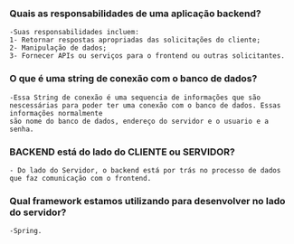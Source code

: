 ### Quais as responsabilidades de uma aplicação backend?
    -Suas responsabilidades incluem:
    1- Retornar respostas apropriadas das solicitações do cliente;
    2- Manipulação de dados;
    3- Fornecer APIs ou serviços para o frontend ou outras solicitantes.

### O que é uma string de conexão com o banco de dados?
    -Essa String de conexão é uma sequencia de informações que são nescessárias para poder ter uma conexão com o banco de dados. Essas informações normalmente
    são nome do banco de dados, endereço do servidor e o usuario e a senha.

### BACKEND está do lado do CLIENTE ou SERVIDOR?
    - Do lado do Servidor, o backend está por trás no processo de dados que faz comunicação com o frontend.

### Qual framework estamos utilizando para desenvolver no lado do servidor?
    -Spring.